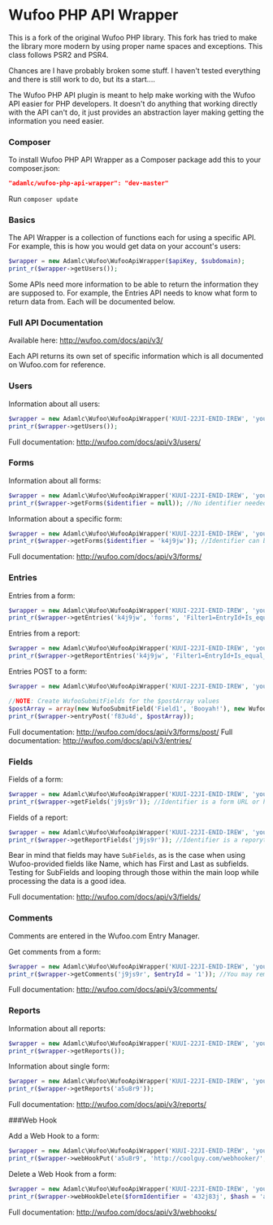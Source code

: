 Wufoo PHP API Wrapper
=============

This is a fork of the original Wufoo PHP library. This fork has tried to make the library more modern by using proper name spaces and exceptions. This class follows PSR2 and PSR4.

Chances are I have probably broken some stuff. I haven't tested everything and there is still work to do, but its a start....

The Wufoo PHP API plugin is meant to help make working with the Wufoo API easier for PHP developers. It doesn't do anything that working directly with the API can't do, it just provides an abstraction layer making getting the information you need easier.

### Composer

To install Wufoo PHP API Wrapper as a Composer package add this to your composer.json:

```json
"adamlc/wufoo-php-api-wrapper": "dev-master"
```

Run `composer update`
### Basics

The API Wrapper is a collection of functions each for using a specific API. For example, this is how you would get data on your account's users:

```php
$wrapper = new Adamlc\Wufoo\WufooApiWrapper($apiKey, $subdomain);
print_r($wrapper->getUsers());
```

Some APIs need more information to be able to return the information they are supposed to. For example, the Entries API needs to know what form to return data from. Each will be documented below.

### Full API Documentation

Available here: http://wufoo.com/docs/api/v3/

Each API returns its own set of specific information which is all documented on Wufoo.com for reference.

### Users

Information about all users:

```php
$wrapper = new Adamlc\Wufoo\WufooApiWrapper('KUUI-22JI-ENID-IREW', 'yoursubdomain')); //create the class
print_r($wrapper->getUsers());
```

Full documentation: http://wufoo.com/docs/api/v3/users/

### Forms

Information about all forms:

```php
$wrapper = new Adamlc\Wufoo\WufooApiWrapper('KUUI-22JI-ENID-IREW', 'yoursubdomain'); //create the class
print_r($wrapper->getForms($identifier = null)); //No identifier needed to retrieve all forms, otherwise pass in a form URL or hash
```

Information about a specific form:

```php
$wrapper = new Adamlc\Wufoo\WufooApiWrapper('KUUI-22JI-ENID-IREW', 'yoursubdomain'); //create the class
print_r($wrapper->getForms($identifier = 'k4j9jw')); //Identifier can be either a form hash or form URL.
```

Full documentation: http://wufoo.com/docs/api/v3/forms/

### Entries

Entries from a form:

```php
$wrapper = new Adamlc\Wufoo\WufooApiWrapper('KUUI-22JI-ENID-IREW', 'yoursubdomain'); //create the class
print_r($wrapper->getEntries('k4j9jw', 'forms', 'Filter1=EntryId+Is_equal_to+1')); //Notice the filter
```

Entries from a report:

```php
$wrapper = new Adamlc\Wufoo\WufooApiWrapper('KUUI-22JI-ENID-IREW', 'yoursubdomain'); //create the class
print_r($wrapper->getReportEntries('k4j9jw', 'Filter1=EntryId+Is_equal_to+1')); //Notice the filter
```

Entries POST to a form:

```php
$wrapper = new Adamlc\Wufoo\WufooApiWrapper('KUUI-22JI-ENID-IREW', 'yoursubdomain'); //create the class

//NOTE: Create WufooSubmitFields for the $postArray values
$postArray = array(new WufooSubmitField('Field1', 'Booyah!'), new WufooSubmitField('Field1', '/files/myFile.txt', $isFile = true));
print_r($wrapper->entryPost('f83u4d', $postArray));
```

Full documentation: http://wufoo.com/docs/api/v3/forms/post/
Full documentation: http://wufoo.com/docs/api/v3/entries/

### Fields

Fields of a form:

```php
$wrapper = new Adamlc\Wufoo\WufooApiWrapper('KUUI-22JI-ENID-IREW', 'yoursubdomain'); //create the class
print_r($wrapper->getFields('j9js9r')); //Identifier is a form URL or hash
```

Fields of a report:

```php
$wrapper = new Adamlc\Wufoo\WufooApiWrapper('KUUI-22JI-ENID-IREW', 'yoursubdomain'); //create the class
print_r($wrapper->getReportFields('j9js9r')); //Identifier is a reporyt URL or hash
```

Bear in mind that fields may have `SubFields`, as is the case when using Wufoo-provided fields like Name, which has First and Last as subfields. Testing for SubFields and looping through those within the main loop while processing the data is a good idea.

Full documentation: http://wufoo.com/docs/api/v3/fields/

### Comments

Comments are entered in the Wufoo.com Entry Manager.

Get comments from a form:

```php
$wrapper = new Adamlc\Wufoo\WufooApiWrapper('KUUI-22JI-ENID-IREW', 'yoursubdomain'); //create the class
print_r($wrapper->getComments('j9js9r', $entryId = '1')); //You may remove the $entryId parameter to get all comments for a form by EntryId.
```

Full documentation: http://wufoo.com/docs/api/v3/comments/

### Reports

Information about all reports:

```php
$wrapper = new Adamlc\Wufoo\WufooApiWrapper('KUUI-22JI-ENID-IREW', 'yoursubdomain'); //create the class
print_r($wrapper->getReports());
```

Information about single form:

```php
$wrapper = new Adamlc\Wufoo\WufooApiWrapper('KUUI-22JI-ENID-IREW', 'yoursubdomain'); //create the class
print_r($wrapper->getReports('a5u8r9'));
```

Full documentation: http://wufoo.com/docs/api/v3/reports/

###Web Hook

Add a Web Hook to a form:

```php
$wrapper = new Adamlc\Wufoo\WufooApiWrapper('KUUI-22JI-ENID-IREW', 'yoursubdomain'); //create the class
print_r($wrapper->webHookPut('a5u8r9', 'http://coolguy.com/webhooker/', 'key', $metadata = false);
```

Delete a Web Hook from a form:

```php
$wrapper = new Adamlc\Wufoo\WufooApiWrapper('KUUI-22JI-ENID-IREW', 'yoursubdomain'); //create the class
print_r($wrapper->webHookDelete($formIdentifier = '432j83j', $hash = 'a5u8r9'));
```

Full documentation: http://wufoo.com/docs/api/v3/webhooks/
